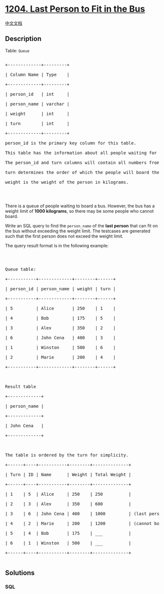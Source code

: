# [1204. Last Person to Fit in the Bus](https://leetcode.com/problems/last-person-to-fit-in-the-bus)

[中文文档](/solution/1200-1299/1204.Last%20Person%20to%20Fit%20in%20the%20Bus/README.md)

## Description

<p>Table: <code>Queue</code></p>

<pre>

+-------------+---------+

| Column Name | Type    |

+-------------+---------+

| person_id   | int     |

| person_name | varchar |

| weight      | int     |

| turn        | int     |

+-------------+---------+

person_id is the primary key column for this table.

This table has the information about all people waiting for a bus.

The person_id and turn columns will contain all numbers from 1 to n, where n is the number of rows in the table.

turn determines the order of which the people will board the bus, where turn=1 denotes the first person to board and turn=n denotes the last person to board.

weight is the weight of the person in kilograms.

</pre>

<p>&nbsp;</p>

<p>There is a queue of people waiting to board a bus. However, the bus has a weight limit of <strong>1000 kilograms</strong>, so there may be some people who cannot board.</p>

<p>Write an SQL query to find the <code>person_name</code> of the <strong>last person</strong> that can fit on the bus without exceeding the weight limit. The testcases are generated such that the first person does not exceed the weight limit.</p>

<p>The query result format is in the following example:</p>

<p>&nbsp;</p>

<pre>

Queue table:

+-----------+-------------+--------+------+

| person_id | person_name | weight | turn |

+-----------+-------------+--------+------+

| 5         | Alice       | 250    | 1    |

| 4         | Bob         | 175    | 5    |

| 3         | Alex        | 350    | 2    |

| 6         | John Cena   | 400    | 3    |

| 1         | Winston     | 500    | 6    |

| 2         | Marie       | 200    | 4    |

+-----------+-------------+--------+------+



Result table

+-------------+

| person_name |

+-------------+

| John Cena   |

+-------------+



The table is ordered by the turn for simplicity.

+------+----+-----------+--------+--------------+

| Turn | ID | Name      | Weight | Total Weight |

+------+----+-----------+--------+--------------+

| 1    | 5  | Alice     | 250    | 250          |

| 2    | 3  | Alex      | 350    | 600          |

| 3    | 6  | John Cena | 400    | 1000         | (last person to board)

| 4    | 2  | Marie     | 200    | 1200         | (cannot board)

| 5    | 4  | Bob       | 175    | ___          |

| 6    | 1  | Winston   | 500    | ___          |

+------+----+-----------+--------+--------------+

</pre>

## Solutions

<!-- tabs:start -->

### **SQL**

```sql

```

<!-- tabs:end -->

